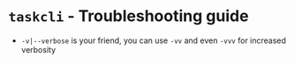 # `taskcli` - Troubleshooting guide

- `-v|--verbose` is your friend, you can use `-vv` and even `-vvv` for increased verbosity
